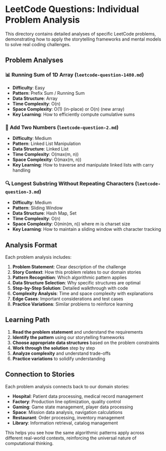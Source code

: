 # LeetCode Questions: Individual Problem Analysis

This directory contains detailed analyses of specific LeetCode problems, demonstrating how to apply the storytelling frameworks and mental models to solve real coding challenges.

## Problem Analyses

### 📊 **Running Sum of 1D Array** (`leetcode-question-1480.md`)
- **Difficulty**: Easy
- **Pattern**: Prefix Sum / Running Sum
- **Data Structure**: Array
- **Time Complexity**: O(n)
- **Space Complexity**: O(1) (in-place) or O(n) (new array)
- **Key Learning**: How to efficiently compute cumulative sums

### 🔗 **Add Two Numbers** (`leetcode-question-2.md`)
- **Difficulty**: Medium
- **Pattern**: Linked List Manipulation
- **Data Structure**: Linked List
- **Time Complexity**: O(max(m, n))
- **Space Complexity**: O(max(m, n))
- **Key Learning**: How to traverse and manipulate linked lists with carry handling

### 🔍 **Longest Substring Without Repeating Characters** (`leetcode-question-3.md`)
- **Difficulty**: Medium
- **Pattern**: Sliding Window
- **Data Structure**: Hash Map, Set
- **Time Complexity**: O(n)
- **Space Complexity**: O(min(m, n)) where m is charset size
- **Key Learning**: How to maintain a sliding window with character tracking

## Analysis Format

Each problem analysis includes:

1. **Problem Statement**: Clear description of the challenge
2. **Story Context**: How this problem relates to our domain stories
3. **Pattern Recognition**: Which algorithmic pattern applies
4. **Data Structure Selection**: Why specific structures are optimal
5. **Step-by-Step Solution**: Detailed walkthrough with code
6. **Complexity Analysis**: Time and space complexity with explanations
7. **Edge Cases**: Important considerations and test cases
8. **Practice Variations**: Similar problems to reinforce learning

## Learning Path

1. **Read the problem statement** and understand the requirements
2. **Identify the pattern** using our storytelling frameworks
3. **Choose appropriate data structures** based on the problem constraints
4. **Work through the solution** step by step
5. **Analyze complexity** and understand trade-offs
6. **Practice variations** to solidify understanding

## Connection to Stories

Each problem analysis connects back to our domain stories:

- **Hospital**: Patient data processing, medical record management
- **Factory**: Production line optimization, quality control
- **Gaming**: Game state management, player data processing
- **Space**: Mission data analysis, navigation calculations
- **Restaurant**: Order processing, inventory management
- **Library**: Information retrieval, catalog management

This helps you see how the same algorithmic patterns apply across different real-world contexts, reinforcing the universal nature of computational thinking.
